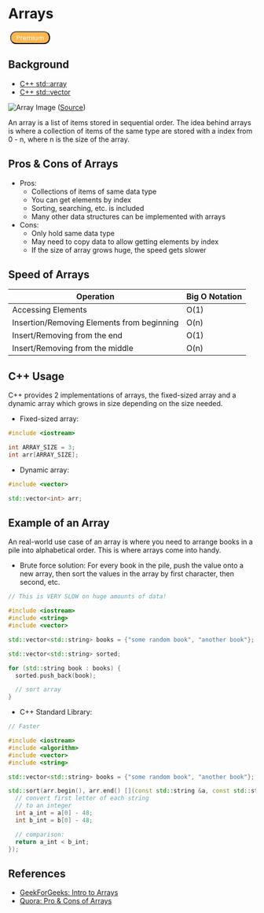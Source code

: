 # Arrays

<!-- premium button source: leetcode -->
<button style="background: rgb(255, 183, 77); border-radius: 12px; font-weight: 500; color: white; margin-left: 4px; padding: 2px 10px; display: block; -webkit-box-align: center; font-family: Open Sans, Arial;" data-font=":font-smoothing" data-loaded="true" data-article="arrays" data-premium="true">Premium</button>

## Background

- [C++ std::array](http://www.cplusplus.com/reference/array/array/)
- [C++ std::vector](http://www.cplusplus.com/reference/vector/vector/)

![Array Image](https://media.geeksforgeeks.org/wp-content/uploads/C-Arrays.jpg)
([Source](https://www.geeksforgeeks.org/c-sharp-arrays/))

An array is a list of items stored in sequential order. The idea behind arrays is where a collection of items of the same type are stored with a index from 0 - n, where n is the size of the array.

## Pros & Cons of Arrays
* Pros:
  * Collections of items of same data type
  * You can get elements by index
  * Sorting, searching, etc. is included
  * Many other data structures can be implemented with arrays
* Cons:
  * Only hold same data type
  * May need to copy data to allow getting elements by index
  * If the size of array grows huge, the speed gets slower

## Speed of Arrays

| Operation                                  | Big O Notation |
| ------------------------------------------ | -------------- |
| Accessing Elements                         | O(1)           |
| Insertion/Removing Elements from beginning | O(n)           |
| Insert/Removing from the end               | O(1)           |
| Insert/Removing from the middle            | O(n)           |

## C++ Usage

C++ provides 2 implementations of arrays, the fixed-sized array and a dynamic array which grows in size depending on the size needed.

- Fixed-sized array:

```cpp
#include <iostream>

int ARRAY_SIZE = 3;
int arr[ARRAY_SIZE];
```

- Dynamic array:

```cpp
#include <vector>

std::vector<int> arr;
```

## Example of an Array

An real-world use case of an array is where you need to arrange books in a pile into alphabetical order. This is where arrays come into handy.

- Brute force solution:
  For every book in the pile, push the value onto a new array, then sort the values in the array by first character, then second, etc.

```cpp
// This is VERY SLOW on huge amounts of data!

#include <iostream>
#include <string>
#include <vector>

std::vector<std::string> books = {"some random book", "another book"};

std::vector<std::string> sorted;

for (std::string book : books) {
  sorted.push_back(book);

  // sort array
}
```

- C++ Standard Library:

```cpp
// Faster

#include <iostream>
#include <algorithm>
#include <vector>
#include <string>

std::vector<std::string> books = {"some random book", "another book"};

std::sort(arr.begin(), arr.end() [](const std::string &a, const std::string &b) {
  // convert first letter of each string
  // to an integer
  int a_int = a[0] - 48;
  int b_int = b[0] - 48;

  // comparison:
  return a_int < b_int;
});
```

## References

- [GeekForGeeks: Intro to Arrays](https://www.geeksforgeeks.org/introduction-to-arrays/)
- [Quora: Pro & Cons of Arrays](https://www.quora.com/What-are-the-pros-and-cons-of-arrays-in-C-programming-language#:~:text=The%20pros%20are%3A%20you%20need,pass%20the%20right%20size%2Flength.)
